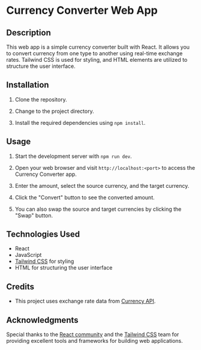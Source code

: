 # Currency Converter Web App

## Description

This web app is a simple currency converter built with React. It allows you to convert currency from one type to another using real-time exchange rates. Tailwind CSS is used for styling, and HTML elements are utilized to structure the user interface.

## Installation

1. Clone the repository.

2. Change to the project directory.

3. Install the required dependencies using `npm install`.

## Usage

1. Start the development server with `npm run dev`.

2. Open your web browser and visit `http://localhost:<port>` to access the Currency Converter app.

3. Enter the amount, select the source currency, and the target currency.

4. Click the "Convert" button to see the converted amount.

5. You can also swap the source and target currencies by clicking the "Swap" button.

## Technologies Used

- React
- JavaScript
- [Tailwind CSS](https://tailwindcss.com/) for styling
- HTML for structuring the user interface

## Credits

- This project uses exchange rate data from [Currency API](https://github.com/fawazahmed0/currency-api).


## Acknowledgments

Special thanks to the [React community](https://reactjs.org/) and the [Tailwind CSS](https://tailwindcss.com/) team for providing excellent tools and frameworks for building web applications.
